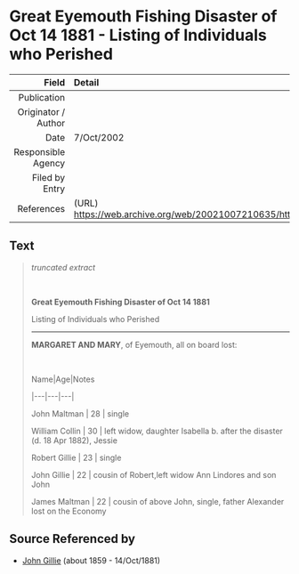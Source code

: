 ﻿---
layout: page
permalink: /sources/s42727022
---

# Great Eyemouth Fishing Disaster of Oct 14 1881 - Listing of Individuals who Perished

Field | Detail
---:|:---
Publication | 
Originator / Author | 
Date | 7/Oct/2002
Responsible Agency | 
Filed by Entry | 
References | (URL) https://web.archive.org/web/20021007210635/http://www.geocities.com/scotborder/Eyemouth.html

## Text

> _truncated extract_
>
> <br/>
>
> **Great Eyemouth Fishing Disaster of Oct 14 1881**
>
> Listing of Individuals who Perished
>
> ---
>
> **MARGARET AND MARY**, of Eyemouth, all on board lost:
>
> <br/>
>
> Name|Age|Notes
>
> |---|---|---|
>
> John Maltman | 28 | single
>
> William Collin | 30 | left widow, daughter Isabella b. after the disaster (d. 18 Apr 1882), Jessie
>
> Robert Gillie | 23 | single
>
> John Gillie | 22 | cousin of Robert,left widow Ann Lindores and son John
>
> James Maltman | 22 | cousin of above John, single, father Alexander lost on the Economy
>

## Source Referenced by

* [John Gillie](../people/@49104732@-john-gillie-b1859-d1881-10-14.md) (about 1859 - 14/Oct/1881)
